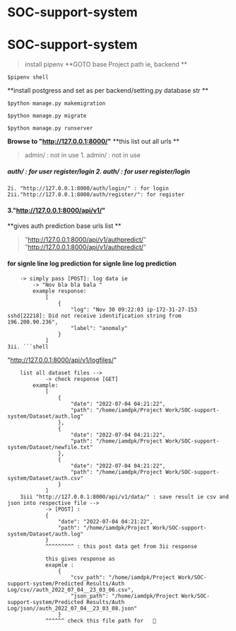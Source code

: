 # SOC-support-system

# SOC-support-system

> install pipenv
**GOTO base Project path ie, backend **
```shell
$pipenv shell 
```
**install postgress and set as per backend/setting.py database str **
```shell
$python manage.py makemigration 
```
```shell
$python manage.py migrate 
```
```shell
$python manage.py runserver 
```
**Browse to  "http://127.0.0.1:8000/"**
**this list out all urls **
> admin/ : not in use 1. admin/ : not in use 
##### auth/ : for user register/login 2. auth/ : for user register/login 
    2i. "http://127.0.0.1:8000/auth/login/" : for login 
    2ii."http://127.0.0.1:8000/auth/register/": for register 
#### 3."http://127.0.0.1:8000/api/v1/" 
**gives auth prediction base urls list **
> "http://127.0.0.1:8000/api/v1/authpredict/"    "http://127.0.0.1:8000/api/v1/authpredict/"
####  for signle line log prediction 	for signle line log prediction 
        -> simply pass [POST]: log data ie 
            -> "Nov bla bla bala "
            example response:
                [
                    {
                        "log": "Nov 30 09:22:03 ip-172-31-27-153 sshd[22218]: Did not receive identification string from 196.200.90.236",
                        "label": "anomaly"
                    }
                ]
    3ii. ```shell
"http://127.0.0.1:8000/api/v1/logfiles/" 
```
	list all dataset files -->
            -> check response [GET] 
        example:
            [
                {
                    "date": "2022-07-04 04:21:22",
                    "path": "/home/iamdpk/Project Work/SOC-support-system/Dataset/auth.log"
                },
                {
                    "date": "2022-07-04 04:21:22",
                    "path": "/home/iamdpk/Project Work/SOC-support-system/Dataset/newfile.txt"
                },
                {
                    "date": "2022-07-04 04:21:22",
                    "path": "/home/iamdpk/Project Work/SOC-support-system/Dataset/auth.csv"
                }
            ]
    3iii "http://127.0.0.1:8000/api/v1/data/" : save result ie csv and json into respective file -->
            -> [POST] :
            {
                "date": "2022-07-04 04:21:22",
                "path": "/home/iamdpk/Project Work/SOC-support-system/Dataset/auth.log"
            }
            ^^^^^^^^^ : this post data get from 3ii response

            this gives response as
            exapmle :
                {
                    "csv_path": "/home/iamdpk/Project Work/SOC-support-system/Predicted Results/Auth Log/csv//auth_2022_07_04__23_03_06.csv",
                    "json_path": "/home/iamdpk/Project Work/SOC-support-system/Predicted Results/Auth Log/json//auth_2022_07_04__23_03_08.json"
                } 
            ^^^^^^ check this file path for   🤔


